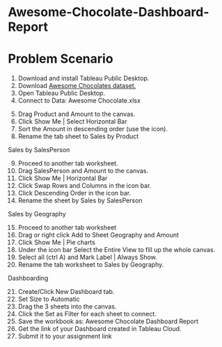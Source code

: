 # Awesome-Chocolate-Dashboard-Report

# Problem Scenario

  <ol>
        <li>Download and install Tableau Public Desktop.</li>
        <li>Download <a href="https://docs.google.com/spreadsheets/d/1A3mcGh2V4KUoKMGjs7LfRjFp3kzmr9vb/edit?usp=sharing&ouid=113142497362376266359&rtpof=true&sd=true">Awesome Chocolates dataset.</a></li>
        <li>Open Tableau Public Desktop.</li>
        <li>Connect to Data: Awesome Chocolate.xlsx</li>
    </ol>
    <ol start="5">
        <li>Drag Product and Amount to the canvas.</li>
        <li>Click Show Me | Select Horizontal Bar</li>
        <li>Sort the Amount in descending order (use the icon).</li>
        <li>Rename the tab sheet to Sales by Product</li>
    </ol>
    <p>Sales by SalesPerson</p>
    <ol start="9">
        <li>Proceed to another tab worksheet.</li>
        <li>Drag SalesPerson and Amount to the canvas.</li>
        <li>Click Show Me | Horizontal Bar</li>
        <li>Click Swap Rows and Columns in the icon bar.</li>
        <li>Click Descending Order in the icon bar.</li>
        <li>Rename the sheet by Sales by SalesPerson</li>
    </ol>
    <p>Sales by Geography</p>
    <ol start="15">
        <li>Proceed to another tab worksheet</li>
        <li>Drag or right click Add to Sheet Geography and Amount</li>
        <li>Click Show Me | Pie charts</li>
        <li>Under the icon bar Select the Entire View to fill up the whole canvas.</li>
        <li>Select all (ctrl A) and Mark Label | Always Show.</li>
        <li>Rename the tab worksheet to Sales by Geography.</li>
    </ol>
    <p>Dashboarding</p>
    <ol start="21">
        <li>Create/Click New Dashboard tab.</li>
        <li>Set Size to Automatic</li>
        <li>Drag the 3 sheets into the canvas.</li>
        <li>Click the Set as Filter for each sheet to connect.</li>
        <li>Save the workbook as: Awesome Chocolate Dashboard Report</li>
        <li>Get the link of your Dashboard created in Tableau Cloud.</li>
        <li>Submit it to your assignment link</li>
    </ol>
